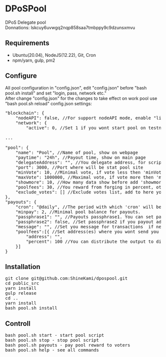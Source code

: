 # DPoSPool
DPoS Delegate pool
<br>
Donnations: lskcuy6uvwgq2nqp858saa7tmbppy9c9dzunsxmvu

## Requirements

- Ubuntu(20.04), NodeJS(12.22), Git, Cron<br>
- npm/yarn, gulp, pm2<br>

## Configure<br>
All pool configuration in "config.json", edit "config.json" before "bash pool.sh install" and set "login, pass, network etc."<br>
After change "config.json" for the changes to take effect on work pool use "bash pool.sh reload"
config.json settings:
<pre>
"blockchain": {
	"nodeAPI": false, //For support nodeAPI mode, enable "lisk-core forger-plugin", also need set delegate in lisk-core config.
	"network": {
		"active": 0, //Set 1 if you wont start pool on testnet

...

"pool": {
	"name": "Pool", //Name of pool, show on webpage
	"paytime": "24h", //Payout time, show on main page
	"delegateAddress": "", //You delegate address, for script this is MAIN OPTION
	"port": 3000, //Port where will be stat pool site
	"minVote": 10, //Minimal vote, if vote less then 'minVote' he will be exclude
	"maxVote": 1000000, //Maximal vote, if vote more then 'maxVote' he will be exclude
	"showmore": 10, //How many data show before add 'showmore' load button
	"poolfees": 30, //You reward from forging in percent, other will be distribute to voters
	"exclude_votes": [] //Exclude votes list, add to here you delegate address for self-exclude
},
"payouts": {
	"cron": "@daily", //The period with which 'cron' will be start 'payouts' script(if need set the cron pattern '0 */24 * * *'). For update cron job 'bash pool.sh updatecron' 
	"minpay": 2, //Minimal pool balance for payouts. 
	"passphrase1": "", //Payouts passphrase1. You can set payouts from any address
	"passphrase2": false, //Set passphrase2 if you payout address has 2 signatures
	"message": "", //Set you message for transactions  if needed. For example: "Payout from ShineKami" or "Thank's for voting for ShineKami"
	"poolfees":[{ //Set address(es) where you wont send you 'poolfees' reward, if not set all 'poolfees' will be on delegate address balance.  
		"address": "",
		"percent": 100 //You can distribute the output to different addresses, the percentage determines how much to send to which address.
	}]
}
</pre>

## Installation

<pre>
git clone git@github.com:ShineKami/dpospool.git
cd public_src
yarn install
gulp release
cd ..
yarn install
bash pool.sh install
</pre>

## Controll

<pre>
bash pool.sh start - start pool script
bash pool.sh stop - stop pool script
bash pool.sh payouts - pay pool reward to voters
bash pool.sh help - see all commands
</pre>